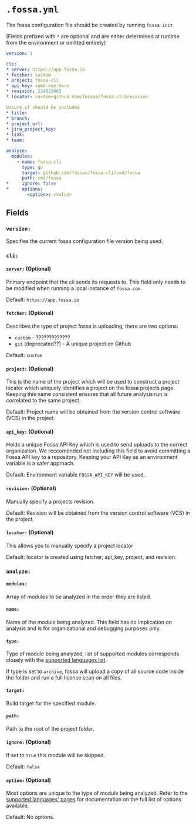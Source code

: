 # `.fossa.yml`

The fossa configuration file should be created by running `fossa init`

(Fields prefixed with `*` are optional and are either determined at runtime from the environment or omitted entirely)
```yaml
version: 1

cli:
* server: https://app.fossa.io
* fetcher: custom
* project: fossa-cli
* api_key: some-key-here
* revision: 234823483
* locator: custom+github.com/fossas/fossa-cli$revision

Unsure if should be included
* title:
* branch:
* project_url:
* jira_project_key:
* link:
* team:

analyze:
  modules:
    - name: fossa-cli
      type: go
      target: github.com/fossas/fossa-cli/cmd/fossa
      path: cmd/fossa
*     ignore: false
*     options:
        <option>: <value>
```
## Fields
### `version:`
Specifies the current fossa configuration file version being used.
### `cli:`
#### `server:` (Optional)
Primary endpoint that the cli sends its requests to. This field only needs to be modified when running a local instance of `fossa.com`.

Default: `https://app.fossa.io`

#### `fetcher:` (Optional)
Describes the type of project fossa is uploading, there are two options:
- `custom` - ?????????????
- `git` (deprecated??) - A unique project on Github

Default: `custom`

#### `project:` (Optional)
This is the name of the project which will be used to construct a project locator which uniquely identifies a project on the fossa projects page. Keeping this name consistent ensures that all future analysis run is correlated to the same project.

Default: Project name will be obtained from the version control software (VCS) in the project.

#### `api_key:` (Optional)
Holds a unique Fossa API Key which is used to send uploads to the correct organization. 
We reccomended not including this field to avoid committing a Fossa API key to a repository. Keeping your API Key as an environment variable is a safer approach.

Default: Environment variable `FOSSA_API_KEY` will be used.

#### `revision:` (Optional)
Manually specify a projects revision.

Default: Revision will be obtained from the version control software (VCS) in the project.

#### `locator:` (Optional)
This allows you to manually specify a project locator

Default: locator is created using fetcher, api_key, project, and revision.

### `analyze:`

#### `modules:`
Array of modules to be analyzed in the order they are listed.

#### `name:`
Name of the module being analyzed. This field has no implication on analysis and is for organizational and debugging purposes only.

#### `type:`
Type of module being analyzed, list of supported modules corresponds closely with the [supported languages list](../README.md#SupportedLanguages).

If type is set to `archive`, fossa will upload a copy of all source code inside the folder and run a full license scan on all files.

#### `target:`
Build target for the specified module. 

#### `path:`
Path to the root of the project folder.

#### `ignore:` (Optional)
If set to `true` this module will be skipped.

Default: `false`

#### `option:` (Optional)
Most options are unique to the type of module being analyzed. Refer to the [supported languages' pages](../README.md#SupportedLanguages) for documentation on the full list of options available.

Default: No options.

